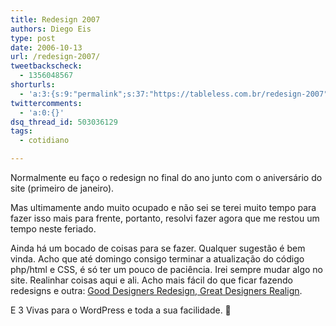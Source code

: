 ```yaml
---
title: Redesign 2007
authors: Diego Eis
type: post
date: 2006-10-13
url: /redesign-2007/
tweetbackscheck:
  - 1356048567
shorturls:
  - 'a:3:{s:9:"permalink";s:37:"https://tableless.com.br/redesign-2007";s:7:"tinyurl";s:26:"https://tinyurl.com/3hgo548";s:4:"isgd";s:19:"https://is.gd/GdYjqK";}'
twittercomments:
  - 'a:0:{}'
dsq_thread_id: 503036129
tags:
  - cotidiano

---
```

Normalmente eu faço o redesign no final do ano junto com o aniversário do site (primeiro de janeiro).
  
Mas ultimamente ando muito ocupado e não sei se terei muito tempo para fazer isso mais para frente, portanto, resolvi fazer agora que me restou um tempo neste feriado.

Ainda há um bocado de coisas para se fazer. Qualquer sugestão é bem vinda. Acho que até domingo consigo terminar a atualização do código php/html e CSS, é só ter um pouco de paciência. Irei sempre mudar algo no site. Realinhar coisas aqui e ali. Acho mais fácil do que ficar fazendo redesigns e outra: [Good Designers Redesign, Great Designers Realign][1].
  
E 3 Vivas para o WordPress e toda a sua facilidade. 🙂

 [1]: https://alistapart.com/articles/redesignrealign